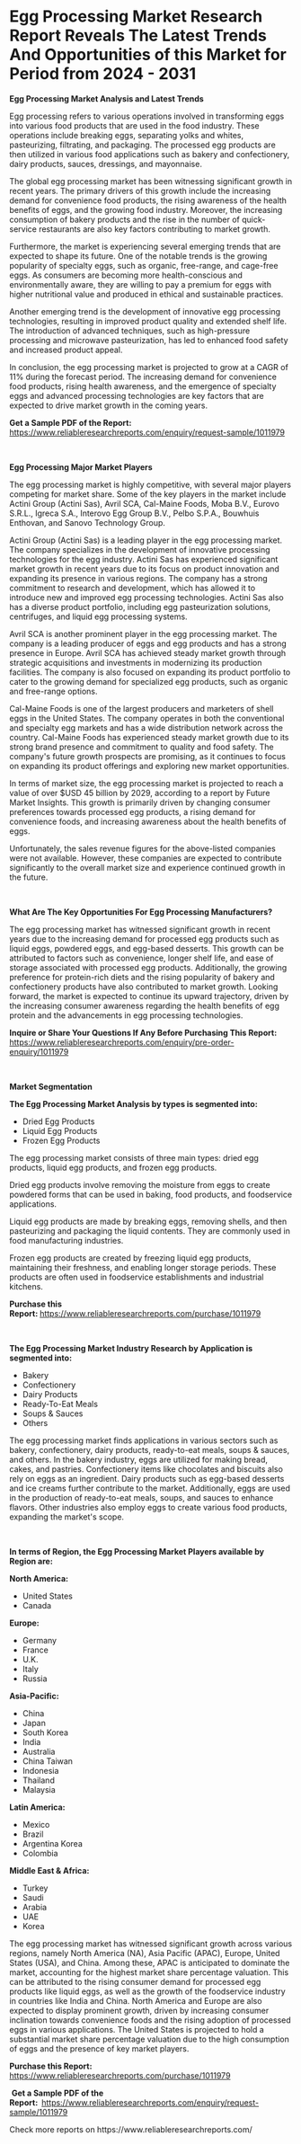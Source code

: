 <p><h1>Egg Processing Market Research Report Reveals The Latest Trends And Opportunities of this Market for Period from 2024 - 2031</h1></p><p><strong>Egg Processing Market Analysis and Latest Trends</strong></p>
<p><p>Egg processing refers to various operations involved in transforming eggs into various food products that are used in the food industry. These operations include breaking eggs, separating yolks and whites, pasteurizing, filtrating, and packaging. The processed egg products are then utilized in various food applications such as bakery and confectionery, dairy products, sauces, dressings, and mayonnaise.</p><p>The global egg processing market has been witnessing significant growth in recent years. The primary drivers of this growth include the increasing demand for convenience food products, the rising awareness of the health benefits of eggs, and the growing food industry. Moreover, the increasing consumption of bakery products and the rise in the number of quick-service restaurants are also key factors contributing to market growth.</p><p>Furthermore, the market is experiencing several emerging trends that are expected to shape its future. One of the notable trends is the growing popularity of specialty eggs, such as organic, free-range, and cage-free eggs. As consumers are becoming more health-conscious and environmentally aware, they are willing to pay a premium for eggs with higher nutritional value and produced in ethical and sustainable practices.</p><p>Another emerging trend is the development of innovative egg processing technologies, resulting in improved product quality and extended shelf life. The introduction of advanced techniques, such as high-pressure processing and microwave pasteurization, has led to enhanced food safety and increased product appeal.</p><p>In conclusion, the egg processing market is projected to grow at a CAGR of 11% during the forecast period. The increasing demand for convenience food products, rising health awareness, and the emergence of specialty eggs and advanced processing technologies are key factors that are expected to drive market growth in the coming years.</p></p>
<p><strong>Get a Sample PDF of the Report:&nbsp;</strong> <a href="https://www.reliableresearchreports.com/enquiry/request-sample/1011979">https://www.reliableresearchreports.com/enquiry/request-sample/1011979</a></p>
<p>&nbsp;</p>
<p><strong>Egg Processing Major Market Players</strong></p>
<p><p>The egg processing market is highly competitive, with several major players competing for market share. Some of the key players in the market include Actini Group (Actini Sas), Avril SCA, Cal-Maine Foods, Moba B.V., Eurovo S.R.L., Igreca S.A., Interovo Egg Group B.V., Pelbo S.P.A., Bouwhuis Enthovan, and Sanovo Technology Group.</p><p>Actini Group (Actini Sas) is a leading player in the egg processing market. The company specializes in the development of innovative processing technologies for the egg industry. Actini Sas has experienced significant market growth in recent years due to its focus on product innovation and expanding its presence in various regions. The company has a strong commitment to research and development, which has allowed it to introduce new and improved egg processing technologies. Actini Sas also has a diverse product portfolio, including egg pasteurization solutions, centrifuges, and liquid egg processing systems.</p><p>Avril SCA is another prominent player in the egg processing market. The company is a leading producer of eggs and egg products and has a strong presence in Europe. Avril SCA has achieved steady market growth through strategic acquisitions and investments in modernizing its production facilities. The company is also focused on expanding its product portfolio to cater to the growing demand for specialized egg products, such as organic and free-range options.</p><p>Cal-Maine Foods is one of the largest producers and marketers of shell eggs in the United States. The company operates in both the conventional and specialty egg markets and has a wide distribution network across the country. Cal-Maine Foods has experienced steady market growth due to its strong brand presence and commitment to quality and food safety. The company's future growth prospects are promising, as it continues to focus on expanding its product offerings and exploring new market opportunities.</p><p>In terms of market size, the egg processing market is projected to reach a value of over $USD 45 billion by 2029, according to a report by Future Market Insights. This growth is primarily driven by changing consumer preferences towards processed egg products, a rising demand for convenience foods, and increasing awareness about the health benefits of eggs.</p><p>Unfortunately, the sales revenue figures for the above-listed companies were not available. However, these companies are expected to contribute significantly to the overall market size and experience continued growth in the future.</p></p>
<p>&nbsp;</p>
<p><strong>What Are The Key Opportunities For Egg Processing Manufacturers?</strong></p>
<p><p>The egg processing market has witnessed significant growth in recent years due to the increasing demand for processed egg products such as liquid eggs, powdered eggs, and egg-based desserts. This growth can be attributed to factors such as convenience, longer shelf life, and ease of storage associated with processed egg products. Additionally, the growing preference for protein-rich diets and the rising popularity of bakery and confectionery products have also contributed to market growth. Looking forward, the market is expected to continue its upward trajectory, driven by the increasing consumer awareness regarding the health benefits of egg protein and the advancements in egg processing technologies.</p></p>
<p><strong>Inquire or Share Your Questions If Any Before Purchasing This Report:</strong> <a href="https://www.reliableresearchreports.com/enquiry/pre-order-enquiry/1011979">https://www.reliableresearchreports.com/enquiry/pre-order-enquiry/1011979</a></p>
<p>&nbsp;</p>
<p><strong>Market Segmentation</strong></p>
<p><strong>The Egg Processing Market Analysis by types is segmented into:</strong></p>
<p><ul><li>Dried Egg Products</li><li>Liquid Egg Products</li><li>Frozen Egg Products</li></ul></p>
<p><p>The egg processing market consists of three main types: dried egg products, liquid egg products, and frozen egg products. </p><p>Dried egg products involve removing the moisture from eggs to create powdered forms that can be used in baking, food products, and foodservice applications. </p><p>Liquid egg products are made by breaking eggs, removing shells, and then pasteurizing and packaging the liquid contents. They are commonly used in food manufacturing industries. </p><p>Frozen egg products are created by freezing liquid egg products, maintaining their freshness, and enabling longer storage periods. These products are often used in foodservice establishments and industrial kitchens.</p></p>
<p><strong>Purchase this Report:&nbsp;</strong><a href="https://www.reliableresearchreports.com/purchase/1011979">https://www.reliableresearchreports.com/purchase/1011979</a></p>
<p>&nbsp;</p>
<p><strong>The Egg Processing Market Industry Research by Application is segmented into:</strong></p>
<p><ul><li>Bakery</li><li>Confectionery</li><li>Dairy Products</li><li>Ready-To-Eat Meals</li><li>Soups & Sauces</li><li>Others</li></ul></p>
<p><p>The egg processing market finds applications in various sectors such as bakery, confectionery, dairy products, ready-to-eat meals, soups & sauces, and others. In the bakery industry, eggs are utilized for making bread, cakes, and pastries. Confectionery items like chocolates and biscuits also rely on eggs as an ingredient. Dairy products such as egg-based desserts and ice creams further contribute to the market. Additionally, eggs are used in the production of ready-to-eat meals, soups, and sauces to enhance flavors. Other industries also employ eggs to create various food products, expanding the market's scope.</p></p>
<p>&nbsp;</p>
<p><strong>In terms of Region, the Egg Processing Market Players available by Region are:</strong></p>
<p>
    <p> <strong> North America: </strong>
        <ul>
            <li>United States</li>
            <li>Canada</li>
        </ul>
        </p> 
    <p> <strong> Europe: </strong>
        <ul>
            <li>Germany</li>
            <li>France</li>
            <li>U.K.</li>
            <li>Italy</li>
            <li>Russia</li>
        </ul>
        </p> 
    <p> <strong> Asia-Pacific: </strong>
        <ul>
            <li>China</li>
            <li>Japan</li>
            <li>South Korea</li>
            <li>India</li>
            <li>Australia</li>
            <li>China Taiwan</li>
            <li>Indonesia</li>
            <li>Thailand</li>
            <li>Malaysia</li>
        </ul>
        </p> 
    <p> <strong> Latin America: </strong>
        <ul>
            <li>Mexico</li>
            <li>Brazil</li>
            <li>Argentina Korea</li>
            <li>Colombia</li>
        </ul>
        </p> 
    <p> <strong> Middle East & Africa: </strong>
        <ul>
            <li>Turkey</li>
            <li>Saudi</li>
            <li>Arabia</li>
            <li>UAE</li>
            <li>Korea</li>
        </ul>
    </p>
    </p>
<p><p>The egg processing market has witnessed significant growth across various regions, namely North America (NA), Asia Pacific (APAC), Europe, United States (USA), and China. Among these, APAC is anticipated to dominate the market, accounting for the highest market share percentage valuation. This can be attributed to the rising consumer demand for processed egg products like liquid eggs, as well as the growth of the foodservice industry in countries like India and China. North America and Europe are also expected to display prominent growth, driven by increasing consumer inclination towards convenience foods and the rising adoption of processed eggs in various applications. The United States is projected to hold a substantial market share percentage valuation due to the high consumption of eggs and the presence of key market players.</p></p>
<p><strong>Purchase this Report: </strong><a href="https://www.reliableresearchreports.com/purchase/1011979">https://www.reliableresearchreports.com/purchase/1011979</a></p>
<p>&nbsp;<strong>Get a Sample PDF of the Report:&nbsp;&nbsp;</strong><a href="https://www.reliableresearchreports.com/enquiry/request-sample/1011979">https://www.reliableresearchreports.com/enquiry/request-sample/1011979</a></p>
<p><strong></strong></p>
<p>Check more reports on https://www.reliableresearchreports.com/</p>